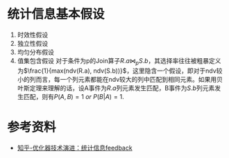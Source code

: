 # 统计信息基本假设
1. 时效性假设
2. 独立性假设
3. 均匀分布假设
4. 值集包含假设
对于条件为p的Join算子$R.a \Join_p S.b$，其选择率往往被粗暴定义为$\frac{1}{max(ndv(R.a), ndv(S.b))}$，这里隐含一个假设，即对于ndv较小的列而言，每一个列元素都能在ndv较大的列中匹配到相同元素。如果用贝叶斯定理来理解的话，设A事件为$R.a$列元素发生匹配，B事件为$S.b$列元素发生匹配，则有$P(A, B) = 1 \ or \ P(B|A)=1$.


# 参考资料
- [知乎-优化器技术演进：统计信息feedback](https://zhuanlan.zhihu.com/p/381127564)